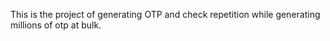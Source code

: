 This is the project of generating OTP and check repetition while generating millions of otp at bulk.
